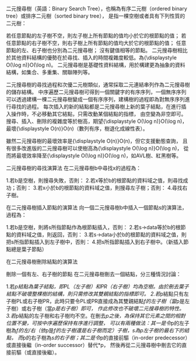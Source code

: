 二元搜尋樹（英語：Binary Search Tree），也稱為有序二元樹（ordered binary tree）或排序二元樹（sorted binary tree），
是指一棵空樹或者具有下列性質的二元樹：

若任意節點的左子樹不空，則左子樹上所有節點的值均小於它的根節點的值；
若任意節點的右子樹不空，則右子樹上所有節點的值均大於它的根節點的值；
任意節點的左、右子樹也分別為二元搜尋樹；
沒有鍵值相等的節點。
二元搜尋樹相比於其他資料結構的優勢在於尋找、插入的時間複雜度較低。為{\displaystyle O(\log n)}O(\log n)。
二元搜尋樹是基礎性資料結構，用於構建更為抽象的資料結構，如集合、多重集、關聯陣列等。

二元搜尋樹的尋找過程和次優二元樹類似，通常採取二元連結串列作為二元搜尋樹的儲存結構。
中序遍歷二元搜尋樹可得到一個關鍵字的有序序列，一個無序序列可以透過建構一棵二元搜尋樹變成一個有序序列，建構樹的過程即為對無序序列進行尋找的過程。
每次插入的新的結點都是二元搜尋樹上新的葉子結點，在進行插入操作時，不必移動其它結點，只需改動某個結點的指標，
由空變為非空即可。搜尋、插入、刪除的複雜度等於樹高，期望{\displaystyle O(\log n)}O(\log n)，
最壞{\displaystyle O(n)}O(n)（數列有序，樹退化成線性表）。

雖然二元搜尋樹的最壞效率是{\displaystyle O(n)}O(n)，但它支援動態查詢，
且有很多改進版的二元搜尋樹可以使樹高為{\displaystyle O(\log n)}O(\log n)，
從而將最壞效率降至{\displaystyle O(\log n)}O(\log n)，如AVL樹、紅黑樹等。



二元搜尋樹的尋找演算法
在二元搜尋樹b中尋找x的過程為：

1.若b是空樹，則搜尋失敗，否則：
2.若x等於b的根節點的資料域之值，則尋找成功；否則：
3.若x小於b的根節點的資料域之值，則搜尋左子樹；否則：
4.尋找右子樹。

在二元搜尋樹插入節點的演算法
向一個二元搜尋樹b中插入一個節點s的演算法，過程為：

1.若b是空樹，則將s所指節點作為根節點插入，否則：
2.若s->data等於b的根節點的資料域之值，則返回，否則：
3.若s->data小於b的根節點的資料域之值，則把s所指節點插入到左子樹中，否則：
4.把s所指節點插入到右子樹中。（新插入節點總是葉子節點）


在二元搜尋樹刪除結點的演算法

刪除一個有左、右子樹的節點
在二元搜尋樹刪去一個結點，分三種情況討論：

1.若*p結點為葉子結點，即PL（左子樹）和PR（右子樹）均為空樹。由於刪去葉子結點不破壞整棵樹的結構，則只需修改其雙親結點的指標即可。
2.若*p結點只有左子樹PL或右子樹PR，此時只要令PL或PR直接成為其雙親結點*f的左子樹（當*p是左子樹）或右子樹（當*p是右子樹）即可，
作此修改也不破壞二元搜尋樹的特性。
3.若*p結點的左子樹和右子樹均不空。在刪去*p之後，為保持其它元素之間的相對位置不變，可按中序遍歷保持有序進行調整，
可以有兩種做法：其一是令*p的左子樹為*f的左/右（依*p是*f的左子樹還是右子樹而定）子樹，*s為*p左子樹的最右下的結點，
而*p的右子樹為*s的右子樹；其二是令*p的直接前驅（in-order predecessor）或直接後繼（in-order successor）替代*p，
然後再從二元搜尋樹中刪去它的直接前驅（或直接後繼）。
